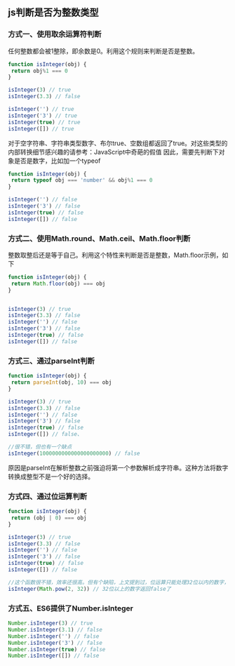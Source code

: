 ## js判断是否为整数类型

### 方式一、使用取余运算符判断

任何整数都会被1整除，即余数是0。利用这个规则来判断是否是整数。

```javascript
function isInteger(obj) {
 return obj%1 === 0
}

isInteger(3) // true
isInteger(3.3) // false　

isInteger('') // true
isInteger('3') // true
isInteger(true) // true
isInteger([]) // true
```

对于空字符串、字符串类型数字、布尔true、空数组都返回了true。对这些类型的内部转换细节感兴趣的请参考：JavaScript中奇葩的假值
因此，需要先判断下对象是否是数字，比如加一个typeof

```javascript
function isInteger(obj) {
 return typeof obj === 'number' && obj%1 === 0
}

isInteger('') // false
isInteger('3') // false
isInteger(true) // false
isInteger([]) // false
```

### 方式二、使用Math.round、Math.ceil、Math.floor判断

整数取整后还是等于自己。利用这个特性来判断是否是整数，Math.floor示例，如下

```javascript
function isInteger(obj) {
 return Math.floor(obj) === obj
}


isInteger(3) // true
isInteger(3.3) // false
isInteger('') // false
isInteger('3') // false
isInteger(true) // false
isInteger([]) // false
```

### 方式三、通过parseInt判断

```javascript
function isInteger(obj) {
 return parseInt(obj, 10) === obj
}

isInteger(3) // true
isInteger(3.3) // false
isInteger('') // false
isInteger('3') // false
isInteger(true) // false
isInteger([]) // false、

//很不错，但也有一个缺点
isInteger(1000000000000000000000) // false
```

原因是parseInt在解析整数之前强迫将第一个参数解析成字符串。这种方法将数字转换成整型不是一个好的选择。

### 方式四、通过位运算判断

```javascript
function isInteger(obj) {
 return (obj | 0) === obj
}

isInteger(3) // true
isInteger(3.3) // false
isInteger('') // false
isInteger('3') // false
isInteger(true) // false
isInteger([]) // false

//这个函数很不错，效率还很高。但有个缺陷，上文提到过，位运算只能处理32位以内的数字，对于超过32位的无能为力
isInteger(Math.pow(2, 32)) // 32位以上的数字返回false了
```

### 方式五、ES6提供了Number.isInteger

```javascript
Number.isInteger(3) // true
Number.isInteger(3.1) // false
Number.isInteger('') // false
Number.isInteger('3') // false
Number.isInteger(true) // false
Number.isInteger([]) // false
```